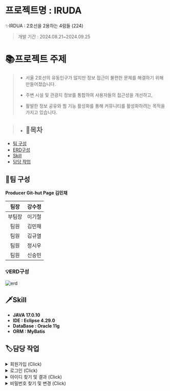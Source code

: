 # 프로젝트명 : IRUDA 
  ✨IRDUA : 2호선을 2용하는 4람들 (224)
  >개발 기간 : 2024.08.21~2024.09.25

# 📚프로젝트 주제
> - 서울 2호선의 유동인구가 많지만 정보 접근이 불편한 문제를 해결하기 위해 만들어졌습니다.
>
> - 주변 시설 및 관광지 정보를 통합하여 사용자들의 접근성을 개선하고,
>
> - 활발한 정보 공유와 찜 기능 활성화를 통해 커뮤니티를 활성화하려는 목적을 가지고 있습니다.

> - ## 📖목차
  - [팀 구성](#팀-구성)
  - [ERD구성](#erd구성)
  - [Skill](#skill)
  - [담당 작업](#담당-작업)
 

## 🔗팀 구성
**Producer Git-hut Page 김민채**

|팀장|강수정|           
|:--:|:--:|
|부팀장|이기철| 
|팀원|김민채| 
|팀원|김규열|
|팀원|정시우|
|팀원|신승민|



### 💡ERD구성
![erd](https://github.com/user-attachments/assets/aecf14a9-4da5-4e32-b503-d9c814dc4939)


> 
 ## 🗡Skill
 - **JAVA 17.0.10**
 - **IDE : Eclipse 4.29.0**
 - **DataBase : Oracle 11g**
 - **ORM : MyBatis**

>
## 🏷담당 작업
<details>
<summary>회원가입 (Click)</summary>
<img width="500" alt="image" src="https://github.com/user-attachments/assets/86929903-f323-4bee-a695-5a491750e012" />

<br>
-기본적인 정보들을 입력후 회원가입을 완료합니.
<br>
- 비밀번호 및 전화번호 정규화, 동의사항 체크 여부 등 다양한 유효성 검사를 시행합니다.
</details>

<details>
<summary>로그인 (Click)</summary>
<img width="500" alt="image" src="https://github.com/user-attachments/assets/53588e41-d3c0-49b9-85c7-b1eeeb1ed6d0" />
<br>
-아이디와 비밀번호가 일치하지 않을 시 로그인이 불가능합니다.

</details>

<details>
<summary>아이디 찾기 및 결과 (Click)</summary>
<img width="500" alt="image" src="https://github.com/user-attachments/assets/3b967b0a-bc1c-4a71-8ece-f4e0b4c131b7" />
<img width="500" alt="image" src="https://github.com/user-attachments/assets/7781d332-25c7-492f-af65-9eed008fe8f4" />

<br>
-입력한 정보와 일치한 회원이 있을 경우 결과화면을 보여줍니다.
</details>

<details>
<summary>비밀번호 찾기 및 변경 (Click)</summary>
<img width="500"  alt="image" src="https://github.com/user-attachments/assets/aa698815-0788-4342-abd0-301259cd92f6" />
<br>
-입력한 정보와 일치한 회원이 있을 경우 비밀번호 변경 페이지로 이동합니다.
<br>
-정규표현식을 유지한 비밀번호만으로 변경이 가능합니다.
</details>
